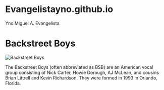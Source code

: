 # Evangelistayno.github.io
Yno Miguel A. Evangelista

# Backstreet Boys
![Backstreet Boys](https://www.ocregister.com/wp-content/uploads/migration/mst/mstlqj-b781164477z.120130908114526000gbd1fpt0u.1.jpg?w=620)

The Backstreet Boys (often abbreviated as BSB) are an American vocal group consisting of Nick Carter, Howie Dorough, AJ McLean, and cousins Brian Littrell and Kevin Richardson. 
They were formed in 1993 in Orlando, Florida.



